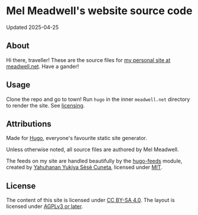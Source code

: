 # Mel Meadwell's website source code

Updated 2025-04-25

## About

Hi there, traveller! These are the source files for [my personal site at meadwell.net](https://meadwell.net). Have a gander!

## Usage

Clone the repo and go to town! Run `hugo` in the inner `meadwell.net` directory to render the site. See [licensing](#license).

## Attributions

Made for [Hugo](https://gohugo.io/), everyone's favourite static site generator.

Unless otherwise noted, all source files are authored by Mel Meadwell.

The feeds on my site are handled beautifully by the [hugo-feeds](https://codeberg.org/yelosan/hugo-feeds) module, created by [Yahuhanan Yukiya Sèsè Cuneta](https://youronly.one/), licensed under [MIT](https://github.com/qx-7/meadwell.net/blob/main/meadwell.net/themes/hugo-feeds/LICENSE.markdown).

## License

The content of this site is licensed under [CC BY-SA 4.0](https://github.com/qx-7/meadwell.net/blob/main/LICENSE.CC-BY-SA-4.0.markdown). The layout is licensed under [AGPLv3 or later](https://github.com/qx-7/meadwell.net/blob/main/LICENSE.AGPL-3.0-or-later.markdown).
